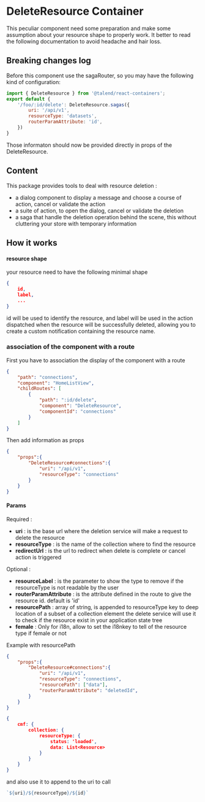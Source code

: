 # DeleteResource Container

This peculiar component need some preparation and make some assumption about your resource shape to properly work.
It better to read the following documentation to avoid headache and hair loss.

## Breaking changes log

Before this component use the sagaRouter, so you may have the following kind of configuration:

```javascript
import { DeleteResource } from '@talend/react-containers';
export default {
    '/foo/:id/delete': DeleteResource.sagas({
        uri: '/api/v1',
        resourceType: 'datasets',
        routerParamAttribute: 'id',
    })
}
```

Those informaton should now be provided directly in props of the DeleteResource.

## Content

This package provides tools to deal with resource deletion :

* a dialog component to display a message and choose a course of action, cancel or validate the action
* a suite of action, to open the dialog, cancel or validate the deletion
* a saga that handle the deletion operation behind the scene, this without cluttering your store with temporary information

## How it works

#### resource shape
your resource need to have the following minimal shape
```json
{
    id,
    label,
    ...
}
```

id will be used to identify the resource, and label will be used in the action dispatched when the resource will be successfully deleted, allowing you to create a custom notification containing the resource name.

### association of the component with a route

First you have to association the display of the component with a route

```JSON
{
    "path": "connections",
    "component": "HomeListView",
    "childRoutes": [
        {
            "path": ":id/delete",
            "component": "DeleteResource",
            "componentId": "connections"
        }
    ]
}
```

Then add information as props

```JSON
{
    "props":{
        "DeleteResource#connections":{
            "uri": "/api/v1",
            "resourceType": "connections"
        }
    }
}
```

#### Params

Required :

* **uri** : is the base url where the deletion service will make a request to delete the resource
* **resourceType** : is the name of the collection where to find the resource
* **redirectUrl** : is the url to redirect when delete is complete or cancel action is triggered

Optional :
* **resourceLabel** : is the parameter to show the type to remove if the resourceType is not readable by the user
* **routerParamAttribute** : is the attribute defined in the route to give the resource id. default is 'id'
* **resourcePath** : array of string, is appended to resourceType key to deep location of a subset of a collection element
the delete service will use it to check if the resource exist in your application state tree
* **female** : Only for i18n, allow to set the i18nkey to tell of the resource type if female or not


Example with resourcePath

```JSON
{
    "props":{
        "DeleteResource#connections":{
            "uri": "/api/v1",
            "resourceType": "connections",
            "resourcePath": ["data"],
            "routerParamAttribute": "deletedId",
        }
    }
}
```

```JSON
{
    cmf: {
        collection: {
            resourceType: {
                status: 'loaded',
                data: List<Resource>
            }
        }
    }
}
```


and also use it to append to the uri to call

```javascript
`${uri}/${resourceType}/${id}`
```
